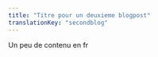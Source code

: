 ```yaml
---
title: "Titre pour un deuxieme blogpost"
translationKey: "secondblog"
---
```

Un peu de contenu en fr
